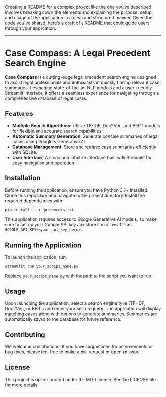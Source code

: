 Creating a README for a complex project like the one you've described involves breaking down the elements and explaining the purpose, setup, and usage of the application in a clear and structured manner. Given the code you've shared, here’s a draft of a README that could guide users through your application.

---

# Case Compass: A Legal Precedent Search Engine

**Case Compass** is a cutting-edge legal precedent search engine designed to assist legal professionals and enthusiasts in quickly finding relevant case summaries. Leveraging state-of-the-art NLP models and a user-friendly Streamlit interface, it offers a seamless experience for navigating through a comprehensive database of legal cases.

## Features

- **Multiple Search Algorithms**: Utilize TF-IDF, Doc2Vec, and BERT models for flexible and accurate search capabilities.
- **Automatic Summary Generation**: Generate concise summaries of legal cases using Google's Generative AI.
- **Database Management**: Store and retrieve case summaries efficiently with SQLite.
- **User Interface**: A clean and intuitive interface built with Streamlit for easy navigation and operation.

## Installation

Before running the application, ensure you have Python 3.8+ installed. Clone this repository and navigate to the project directory. Install the required dependencies with:

```bash
pip install -r requirements.txt
```

This application requires access to Google Generative AI models, so make sure to set up your Google API key and store it in a `.env` file as `GOOGLE_API_KEY=<your_api_key_here>`.

## Running the Application

To launch the application, run:

```bash
streamlit run your_script_name.py
```

Replace `your_script_name.py` with the path to the script you want to run.

## Usage

Upon launching the application, select a search engine type (TF-IDF, Doc2Vec, or BERT) and enter your search query. The application will display matching cases along with options to generate summaries. Summaries are automatically saved to the database for future reference.

## Contributing

We welcome contributions! If you have suggestions for improvements or bug fixes, please feel free to make a pull request or open an issue.

## License

This project is open-sourced under the MIT License. See the LICENSE file for more details.

---


